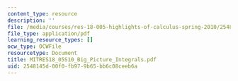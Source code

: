 ```yaml
---
content_type: resource
description: ''
file: /media/courses/res-18-005-highlights-of-calculus-spring-2010/2548145d00f0fb979b65bb6c08ceeb6a_MITRES18_05S10_Big_Picture_Integrals.pdf
file_type: application/pdf
learning_resource_types: []
ocw_type: OCWFile
resourcetype: Document
title: MITRES18_05S10_Big_Picture_Integrals.pdf
uid: 2548145d-00f0-fb97-9b65-bb6c08ceeb6a
---
```

